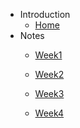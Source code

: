 - Introduction
    - [Home](/)
- Notes
     - [Week1](/Week01.md)
    - [Week2](/Week02.md)
    - [Week3](/Week03.md)

    - [Week4](/Week04.md)

